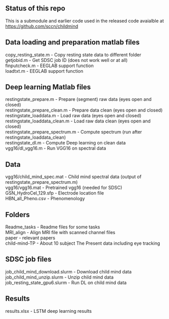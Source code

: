 Status of this repo
-------------------
This is a submodule and earlier code used in the released code avaialble at https://github.com/sccn/childmind

Data loading and preparation matlab files
-----
copy_resting_state.m                - Copy resting state data to different folder  
getjobid.m                          - Get SDSC job ID (does not work well or at all)  
finputcheck.m                       - EEGLAB support function  
loadtxt.m                           - EEGLAB support function  

Deep learning Matlab files
-----
restingstate_prepare.m              - Prepare (segment) raw data (eyes open and closed)  
restingstate_prepare_clean.m        - Prepare data clean (eyes open and closed)  
restingstate_loaddata.m             - Load raw data (eyes open and closed)  
restingstate_loaddata_clean.m       - Load raw data clean (eyes open and closed)  
restingstate_prepare_spectrum.m     - Compute spectrum (run after restingstate_loaddata_clean)  
restingstate_dl.m                   - Compute Deep learning on clean data  
vgg16/dl_vgg16.m                    - Run VGG16 on spectral data  

Data
---
vgg16/child_mind_spec.mat           - Child mind spectral data (output of restingstate_prepare_spectrum.m)  
vgg16/vgg16.mat                     - Pretrained vgg16 (needed for SDSC)  
GSN_HydroCel_129.sfp                - Electrode location file  
HBN_all_Pheno.csv                   - Phenomenology  

Folders
----
Readme_tasks                        - Readme files for some tasks  
MRI_align                           - Align MRI file with scanned channel files  
paper                               - relevant papers  
child-mind-TP                       - About 10 subject The Present data including eye tracking  

SDSC job files
-----
job_child_mind_download.slurm       - Download child mind data  
job_child_mind_unzip.slurm          - Unzip child mind data  
job_resting_state_gpu6.slurm        - Run DL on child mind data  

Results
-----
results.xlsx                        - LSTM deep learning results  

